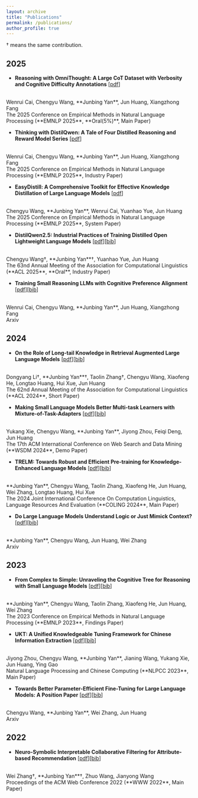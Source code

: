 ```yaml
---
layout: archive
title: "Publications"
permalink: /publications/
author_profile: true
---
```


<!-- {% if author.googlescholar %}
  You can also find my articles on <u><a href="{{author.googlescholar}}">my Google Scholar profile</a>.</u>
{% endif %}

{% include base_path %}

{% for post in site.publications reversed %}
  {% include archive-single.html %}
{% endfor %} -->

† means the same contribution.

## 2025

- **Reasoning with OmniThought: A Large CoT Dataset with Verbosity and Cognitive Difficulty Annotations** [[pdf](https://arxiv.org/pdf/2505.10937)]
<br>
Wenrui Cai, Chengyu Wang, **Junbing Yan**, Jun Huang, Xiangzhong Fang
<br>
The 2025 Conference on Empirical Methods in Natural Language Processing (**EMNLP 2025**, **Oral(5%)**, Main Paper)

- **Thinking with DistilQwen: A Tale of Four Distilled Reasoning and Reward Model Series** [[pdf](https://arxiv.org/pdf/2505.10937)]
<br>
Wenrui Cai, Chengyu Wang, **Junbing Yan**, Jun Huang, Xiangzhong Fang
<br>
The 2025 Conference on Empirical Methods in Natural Language Processing (**EMNLP 2025**, Industry Paper)

- **EasyDistill: A Comprehensive Toolkit for Effective Knowledge Distillation of Large Language Models** [[pdf](https://arxiv.org/pdf/2505.20888)]
<br>
Chengyu Wang, **Junbing Yan**, Wenrui Cai, Yuanhao Yue, Jun Huang
<br>
The 2025 Conference on Empirical Methods in Natural Language Processing (**EMNLP 2025**, System Paper)

- **DistilQwen2.5: Industrial Practices of Training Distilled Open Lightweight Language Models** [[pdf](https://arxiv.org/pdf/2504.15027)][[bib](https://dblp.org/rec/journals/corr/abs-2504-15027.html?view=bibtex)]
<br>
Chengyu Wang†, **Junbing Yan**†, Yuanhao Yue, Jun Huang
<br> The 63nd Annual Meeting of the Association for Computational Linguistics (**ACL 2025**, **Oral**, Industry Paper)

- **Training Small Reasoning LLMs with Cognitive Preference Alignment** [[pdf](https://arxiv.org/pdf/2504.09802)][[bib](https://dblp.org/rec/journals/corr/abs-2504-09802.html?view=bibtex)]
<br>
Wenrui Cai, Chengyu Wang, **Junbing Yan**, Jun Huang, Xiangzhong Fang
<br> Arxiv

## 2024

- **On the Role of Long-tail Knowledge in Retrieval Augmented Large Language Models** [[pdf](https://arxiv.org/pdf/2406.16367)][[bib](https://dblp.org/rec/conf/acl/LiYZWHHXH24.html?view=bibtex)]
<br>
Dongyang Li†, **Junbing Yan**†, Taolin Zhang†, Chengyu Wang, Xiaofeng He, Longtao Huang, Hui Xue, Jun Huang
<br> The 62nd Annual Meeting of the Association for Computational Linguistics (**ACL 2024**, Short Paper)

- **Making Small Language Models Better Multi-task Learners with Mixture-of-Task-Adapters** [[pdf](https://arxiv.org/pdf/2309.11042)][[bib](https://dblp.org/rec/conf/wsdm/Xie0YZDH24.html?view=bibtex)]
<br>
Yukang Xie, Chengyu Wang, **Junbing Yan**, Jiyong Zhou, Feiqi Deng, Jun Huang
<br> The 17th ACM International Conference on Web Search and Data Mining (**WSDM 2024**, Demo Paper)

- **TRELM: Towards Robust and Efficient Pre-training for Knowledge-Enhanced Language Models** [[pdf](https://arxiv.org/pdf/2403.11203)][[bib](https://dblp.org/rec/conf/coling/Yan0ZHHZHX24.html?view=bibtex)]
<br>
**Junbing Yan**, Chengyu Wang, Taolin Zhang, Xiaofeng He, Jun Huang, Wei Zhang, Longtao Huang, Hui Xue
<br> The 2024 Joint International Conference On Computation Linguistics, Language
Resources And Evaluation (**COLING 2024**, Main Paper)

- **Do Large Language Models Understand Logic or Just Mimick Context?** [[pdf](https://arxiv.org/pdf/2402.12091)][[bib](https://dblp.org/rec/journals/corr/abs-2402-12091.html?view=bibtex)]
<br>
**Junbing Yan**, Chengyu Wang, Jun Huang, Wei Zhang
<br> Arxiv

## 2023

- **From Complex to Simple: Unraveling the Cognitive Tree for Reasoning with Small Language Models** [[pdf](https://arxiv.org/pdf/2311.06754)][[bib](https://dblp.org/rec/conf/emnlp/Yan0ZHHZ23.html?view=bibtex)]
<br>
**Junbing Yan**, Chengyu Wang, Taolin Zhang, Xiaofeng He, Jun Huang, Wei Zhang
<br>
The 2023 Conference on Empirical Methods in Natural Language Processing (**EMNLP 2023**, Findings Paper)

- **UKT: A Unified Knowledgeable Tuning Framework for Chinese Information Extraction** [[pdf](https://link.springer.com/chapter/10.1007/978-3-031-44696-2_17)][[bib](https://dblp.org/rec/conf/nlpcc/ZhouWYWXHG23.html?view=bibtex)]
<br>
Jiyong Zhou, Chengyu Wang, **Junbing Yan**, Jianing Wang, Yukang Xie, Jun Huang, Ying Gao
<br>
Natural Language Processing and Chinese Computing (**NLPCC 2023**, Main Paper)

- **Towards Better Parameter-Efficient Fine-Tuning for Large Language Models: A Position Paper** [[pdf](https://arxiv.org/pdf/2311.13126)][[bib](https://dblp.org/rec/journals/corr/abs-2311-13126.html?view=bibtex)]
<br>
Chengyu Wang, **Junbing Yan**, Wei Zhang, Jun Huang
<br> Arxiv


## 2022

- **Neuro-Symbolic Interpretable Collaborative Filtering for Attribute-based Recommendation** [[pdf](https://dl.acm.org/doi/abs/10.1145/3485447.3512042)][[bib](https://dblp.org/rec/conf/www/ZhangYWW22.html?view=bibtex)]
<br>
Wei Zhang†, **Junbing Yan**†, Zhuo Wang, Jianyong Wang
<br>
Proceedings of the ACM Web Conference 2022 (**WWW 2022**, Main Paper)

<!-- <br> -->

